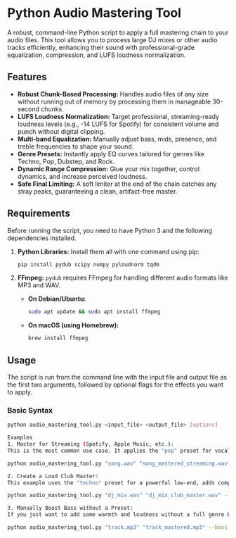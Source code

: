 # Python Audio Mastering Tool

A robust, command-line Python script to apply a full mastering chain to your audio files. This tool allows you to process large DJ mixes or other audio tracks efficiently, enhancing their sound with professional-grade equalization, compression, and LUFS loudness normalization.

## Features

-   **Robust Chunk-Based Processing:** Handles audio files of any size without running out of memory by processing them in manageable 30-second chunks.
-   **LUFS Loudness Normalization:** Target professional, streaming-ready loudness levels (e.g., -14 LUFS for Spotify) for consistent volume and punch without digital clipping.
-   **Multi-band Equalization:** Manually adjust bass, mids, presence, and treble frequencies to shape your sound.
-   **Genre Presets:** Instantly apply EQ curves tailored for genres like Techno, Pop, Dubstep, and Rock.
-   **Dynamic Range Compression:** Glue your mix together, control dynamics, and increase perceived loudness.
-   **Safe Final Limiting:** A soft limiter at the end of the chain catches any stray peaks, guaranteeing a clean, artifact-free master.

## Requirements

Before running the script, you need to have Python 3 and the following dependencies installed.

1.  **Python Libraries:** Install them all with one command using pip:
    ```bash
    pip install pydub scipy numpy pyloudnorm tqdm
    ```

2.  **FFmpeg:** `pydub` requires FFmpeg for handling different audio formats like MP3 and WAV.
    -   **On Debian/Ubuntu:**
        ```bash
        sudo apt update && sudo apt install ffmpeg
        ```
    -   **On macOS (using Homebrew):**
        ```bash
        brew install ffmpeg
        ```

## Usage

The script is run from the command line with the input file and output file as the first two arguments, followed by optional flags for the effects you want to apply.

### Basic Syntax

```bash
python audio_mastering_tool.py <input_file> <output_file> [options]

Examples
1. Master for Streaming (Spotify, Apple Music, etc.):
This is the most common use case. It applies the "pop" preset for vocal clarity, adds compression, and targets -14 LUFS.

python audio_mastering_tool.py "song.wav" "song_mastered_streaming.wav" --preset pop --compress --lufs -14

2. Create a Loud Club Master:
This example uses the "techno" preset for a powerful low-end, adds compression, and targets a louder -10 LUFS for club playback.

python audio_mastering_tool.py "dj_mix.wav" "dj_mix_club_master.wav" --preset techno --compress --lufs -10

3. Manually Boost Bass without a Preset:
If you just want to add some warmth and loudness without a full genre EQ, you can use the flags individually.

python audio_mastering_tool.py "track.mp3" "track_mastered.mp3" --bass_boost 2.5 --compress --lufs -13
